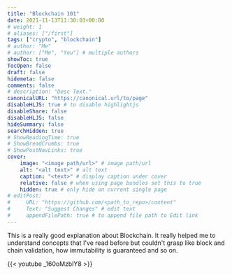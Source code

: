 ```yaml
---
title: "Blockchain 101"
date: 2021-11-13T11:30:03+00:00
# weight: 1
# aliases: ["/first"]
tags: ["crypto", "blockchain"]
# author: "Me"
# author: ["Me", "You"] # multiple authors
showToc: true
TocOpen: false
draft: false
hidemeta: false
comments: false
# description: "Desc Text."
canonicalURL: "https://canonical.url/to/page"
disableHLJS: true # to disable highlightjs
disableShare: false
disableHLJS: false
hideSummary: false
searchHidden: true
# ShowReadingTime: true
# ShowBreadCrumbs: true
# ShowPostNavLinks: true
cover:
    image: "<image path/url>" # image path/url
    alt: "<alt text>" # alt text
    caption: "<text>" # display caption under cover
    relative: false # when using page bundles set this to true
    hidden: true # only hide on current single page
# editPost:
#     URL: "https://github.com/<path_to_repo>/content"
#     Text: "Suggest Changes" # edit text
#     appendFilePath: true # to append file path to Edit link
---
```

This is a really good explanation about Blockchain. It really helped me to understand concepts that I've read before but couldn't grasp like block and chain validation, how immutability is guaranteed and so on.

{{< youtube _160oMzblY8 >}}

